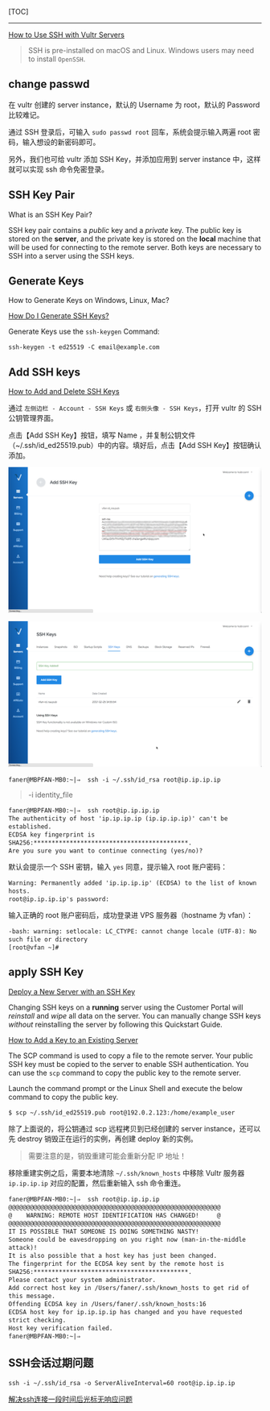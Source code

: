 
[TOC]

---

[How to Use SSH with Vultr Servers](https://www.vultr.com/docs/how-to-use-ssh-with-vultr-servers/)

> SSH is pre-installed on macOS and Linux. Windows users may need to install `OpenSSH`.

## change passwd

在 vultr 创建的 server instance，默认的 Username 为 root，默认的 Password 比较难记。

通过 SSH 登录后，可输入 `sudo passwd root` 回车，系统会提示输入两遍 root 密码，输入想设的新密码即可。

另外，我们也可给 vultr 添加 SSH Key，并添加应用到 server instance 中，这样就可以实现 ssh 命令免密登录。

## SSH Key Pair

What is an SSH Key Pair?

SSH key pair contains a *public* key and a *private* key. The public key is stored on the **server**, and the private key is stored on the **local** machine that will be used for connecting to the remote server. Both keys are necessary to SSH into a server using the SSH keys.

## Generate Keys

How to Generate Keys on Windows, Linux, Mac?

[How Do I Generate SSH Keys?](https://www.vultr.com/docs/how-do-i-generate-ssh-keys)

Generate Keys use the `ssh-keygen` Command:

```Shell
ssh-keygen -t ed25519 -C email@example.com
```

## Add SSH keys

[How to Add and Delete SSH Keys](https://www.vultr.com/docs/how-to-add-and-delete-ssh-keys)

通过 `左侧边栏 - Account - SSH Keys` 或 `右侧头像 - SSH Keys`，打开 vultr 的 SSH 公钥管理界面。

点击【Add SSH Key】按钮，填写 Name ，并复制公钥文件（~/.ssh/id_ed25519.pub）中的内容。填好后，点击【Add SSH Key】按钮确认添加。

![SSH_Key-Add](images/SSH_Key-Add.png)

![SSH_Key-Added](images/SSH_Key-Added.png)

```Shell
faner@MBPFAN-MB0:~|⇒  ssh -i ~/.ssh/id_rsa root@ip.ip.ip.ip
```

> -i identity_file

```Shell
faner@MBPFAN-MB0:~|⇒  ssh root@ip.ip.ip.ip
The authenticity of host 'ip.ip.ip.ip (ip.ip.ip.ip)' can't be established.
ECDSA key fingerprint is SHA256:*******************************************.
Are you sure you want to continue connecting (yes/no)? 
```

默认会提示一个 SSH 密钥，输入 `yes` 同意，提示输入 root 账户密码：

```Shell
Warning: Permanently added 'ip.ip.ip.ip' (ECDSA) to the list of known hosts.
root@ip.ip.ip.ip's password: 
```

输入正确的 root 账户密码后，成功登录进 VPS 服务器（hostname 为 vfan）：

```Shell
-bash: warning: setlocale: LC_CTYPE: cannot change locale (UTF-8): No such file or directory
[root@vfan ~]# 
```

## apply SSH Key

[Deploy a New Server with an SSH Key](https://www.vultr.com/docs/deploy-a-new-server-with-an-ssh-key)

Changing SSH keys on a **running** server using the Customer Portal will *reinstall* and *wipe* all data on the server. You can manually change SSH keys *without* reinstalling the server by following this Quickstart Guide.

[How to Add a Key to an Existing Server](https://www.vultr.com/docs/how-to-use-ssh-with-vultr-servers/)

The SCP command is used to copy a file to the remote server. Your public SSH key must be copied to the server to enable SSH authentication. You can use the `scp` command to copy the public key to the remote server.

Launch the command prompt or the Linux Shell and execute the below command to copy the public key.

```Shell
$ scp ~/.ssh/id_ed25519.pub root@192.0.2.123:/home/example_user
```

除了上面说的，将公钥通过 scp 远程拷贝到已经创建的 server instance，还可以先 destroy 销毁正在运行的实例，再创建 deploy 新的实例。

> 需要注意的是，销毁重建可能会重新分配 IP 地址！

移除重建实例之后，需要本地清除 `~/.ssh/known_hosts` 中移除 Vultr 服务器 `ip.ip.ip.ip` 对应的配置，然后重新输入 ssh 命令重连。

```Shell
faner@MBPFAN-MB0:~|⇒  ssh root@ip.ip.ip.ip
@@@@@@@@@@@@@@@@@@@@@@@@@@@@@@@@@@@@@@@@@@@@@@@@@@@@@@@@@@@
@    WARNING: REMOTE HOST IDENTIFICATION HAS CHANGED!     @
@@@@@@@@@@@@@@@@@@@@@@@@@@@@@@@@@@@@@@@@@@@@@@@@@@@@@@@@@@@
IT IS POSSIBLE THAT SOMEONE IS DOING SOMETHING NASTY!
Someone could be eavesdropping on you right now (man-in-the-middle attack)!
It is also possible that a host key has just been changed.
The fingerprint for the ECDSA key sent by the remote host is
SHA256:*******************************************.
Please contact your system administrator.
Add correct host key in /Users/faner/.ssh/known_hosts to get rid of this message.
Offending ECDSA key in /Users/faner/.ssh/known_hosts:16
ECDSA host key for ip.ip.ip.ip has changed and you have requested strict checking.
Host key verification failed.
faner@MBPFAN-MB0:~|⇒  
```

## SSH会话过期问题

```Shell
ssh -i ~/.ssh/id_rsa -o ServerAliveInterval=60 root@ip.ip.ip.ip
```

[解决ssh连接一段时间后光标无响应问题](http://blog.csdn.net/u010521546/article/details/45623469)  
